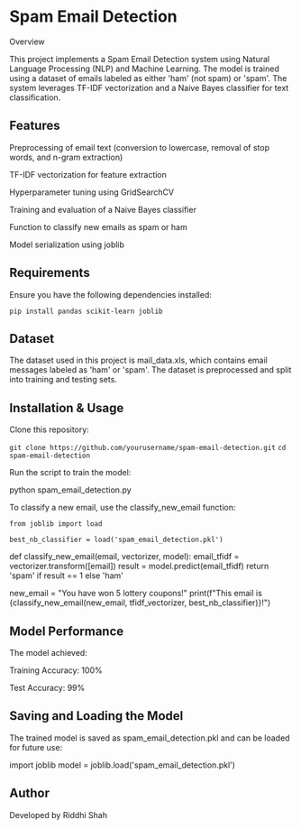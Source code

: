 # **Spam Email Detection**
Overview

This project implements a Spam Email Detection system using Natural Language Processing (NLP) and Machine Learning. The model is trained using a dataset of emails labeled as either 'ham' (not spam) or 'spam'. The system leverages TF-IDF vectorization and a Naive Bayes classifier for text classification.

## Features

Preprocessing of email text (conversion to lowercase, removal of stop words, and n-gram extraction)

TF-IDF vectorization for feature extraction

Hyperparameter tuning using GridSearchCV

Training and evaluation of a Naive Bayes classifier

Function to classify new emails as spam or ham

Model serialization using joblib

## Requirements

Ensure you have the following dependencies installed:

``` pip install pandas scikit-learn joblib ```

## Dataset

The dataset used in this project is mail_data.xls, which contains email messages labeled as 'ham' or 'spam'. The dataset is preprocessed and split into training and testing sets.

## Installation & Usage

Clone this repository:

``` git clone https://github.com/yourusername/spam-email-detection.git ```
``` cd spam-email-detection ```

Run the script to train the model:

python spam_email_detection.py

To classify a new email, use the classify_new_email function:

``` from joblib import load ```

``` best_nb_classifier = load('spam_email_detection.pkl') ```

def classify_new_email(email, vectorizer, model):
    email_tfidf = vectorizer.transform([email])
    result = model.predict(email_tfidf)
    return 'spam' if result == 1 else 'ham'

new_email = "You have won 5 lottery coupons!"
print(f"This email is {classify_new_email(new_email, tfidf_vectorizer, best_nb_classifier)}!") 

## Model Performance

The model achieved:

Training Accuracy: 100%

Test Accuracy: 99%

## Saving and Loading the Model

The trained model is saved as spam_email_detection.pkl and can be loaded for future use:

import joblib
model = joblib.load('spam_email_detection.pkl')

## Author

Developed by Riddhi Shah
